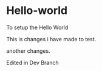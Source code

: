 # Hello-world
To setup the Hello World

This is changes i have made to test.

another changes.

Edited in Dev Branch
